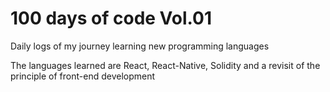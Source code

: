 # 100 days of code Vol.01
 Daily logs of my journey learning new programming languages

The languages learned are React, React-Native, Solidity and a revisit of the principle of front-end development 
